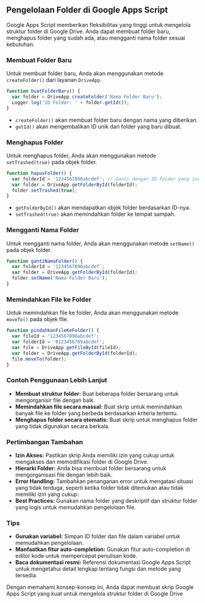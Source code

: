 ## Pengelolaan Folder di Google Apps Script

Google Apps Script memberikan fleksibilitas yang tinggi untuk mengelola struktur folder di Google Drive. Anda dapat membuat folder baru, menghapus folder yang sudah ada, atau mengganti nama folder sesuai kebutuhan.

### Membuat Folder Baru

Untuk membuat folder baru, Anda akan menggunakan metode `createFolder()` dari layanan `DriveApp`.

```javascript
function buatFolderBaru() {
  var folder = DriveApp.createFolder('Nama Folder Baru');
  Logger.log('ID Folder: ' + folder.getId());
}
```

* `createFolder()` akan membuat folder baru dengan nama yang diberikan.
* `getId()` akan mengembalikan ID unik dari folder yang baru dibuat.

### Menghapus Folder

Untuk menghapus folder, Anda akan menggunakan metode `setTrashed(true)` pada objek folder.

```javascript
function hapusFolder() {
  var folderId = '1234567890abcdef'; // Ganti dengan ID folder yang ingin dihapus
  var folder = DriveApp.getFolderById(folderId);
  folder.setTrashed(true);
}
```

* `getFolderById()` akan mendapatkan objek folder berdasarkan ID-nya.
* `setTrashed(true)` akan memindahkan folder ke tempat sampah.

### Mengganti Nama Folder

Untuk mengganti nama folder, Anda akan menggunakan metode `setName()` pada objek folder.

```javascript
function gantiNamaFolder() {
  var folderId = '1234567890abcdef';
  var folder = DriveApp.getFolderById(folderId);
  folder.setName('Nama Folder Baru');
}
```

### Memindahkan File ke Folder

Untuk memindahkan file ke folder, Anda akan menggunakan metode `moveTo()` pada objek file.

```javascript
function pindahkanFileKeFolder() {
  var fileId = '1234567890abcdef';
  var folderId = '0123456789abcdef';
  var file = DriveApp.getFileById(fileId);
  var folder = DriveApp.getFolderById(folderId);
  file.moveTo(folder);
}
```

### Contoh Penggunaan Lebih Lanjut

* **Membuat struktur folder:** Buat beberapa folder bersarang untuk mengorganisir file dengan baik.
* **Memindahkan file secara massal:** Buat skrip untuk memindahkan banyak file ke folder yang berbeda berdasarkan kriteria tertentu.
* **Menghapus folder secara otomatis:** Buat skrip untuk menghapus folder yang tidak digunakan secara berkala.

### Pertimbangan Tambahan

* **Izin Akses:** Pastikan skrip Anda memiliki izin yang cukup untuk mengakses dan memodifikasi folder di Google Drive.
* **Hierarki Folder:** Anda bisa membuat folder bersarang untuk mengorganisasi file dengan lebih baik.
* **Error Handling:** Tambahkan penanganan error untuk mengatasi situasi yang tidak terduga, seperti ketika folder tidak ditemukan atau tidak memiliki izin yang cukup.
* **Best Practices:** Gunakan nama folder yang deskriptif dan struktur folder yang logis untuk memudahkan pengelolaan file.

### Tips

* **Gunakan variabel:** Simpan ID folder dan file dalam variabel untuk memudahkan pengelolaan.
* **Manfaatkan fitur auto-completion:** Gunakan fitur auto-completion di editor kode untuk mempercepat penulisan kode.
* **Baca dokumentasi resmi:** Referensi dokumentasi Google Apps Script untuk mengetahui detail lengkap tentang fungsi dan metode yang tersedia.

Dengan memahami konsep-konsep ini, Anda dapat membuat skrip Google Apps Script yang kuat untuk mengelola struktur folder di Google Drive 